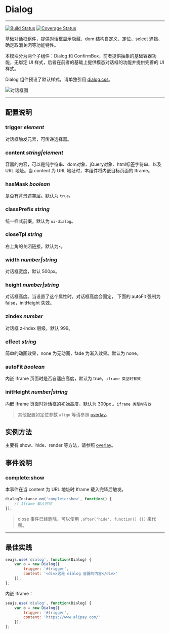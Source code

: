 # Dialog

---

[![Build Status](https://secure.travis-ci.org/aralejs/dialog.png)](https://travis-ci.org/aralejs/dialog)
[![Coverage Status](https://coveralls.io/repos/aralejs/dialog/badge.png?branch=master)](https://coveralls.io/r/aralejs/dialog)

基础对话框组件，提供对话框显示隐藏、dom 结构自定义、定位、select 遮挡、确定取消关闭等功能特性。

本模块分为两个子组件：Dialog 和 ConfirmBox，前者提供抽象的基础容器功能，无绑定 UI 样式，后者在前者的基础上提供模态对话框的功能并提供完善的 UI 样式。

Dialog 组件预设了默认样式，请单独引用 [dialog.css](http://aralejs.org/dialog/src/dialog.css)。

![对话框图](https://raw.github.com/slowhost/upload/1355909213528/123.png)

---

## 配置说明

### trigger *element*

对话框触发元素，可传递选择器。

### content *string|element*

容器的内容，可以是纯字符串、dom对象、jQuery对象、html标签字符串、以及 URL 地址。当 content 为 URL 地址时，本组件将内嵌目标页面的 Iframe。

### hasMask *boolean*

是否有背景遮罩层。默认为 `true`。

### classPrefix *string*

统一样式前缀，默认为 `ui-dialog`。

### closeTpl *string*

右上角的关闭链接，默认为`×`。

### width *number|string*

对话框宽度，默认 500px。

### height *number|string*

对话框高度。当设置了这个属性时，对话框高度会固定，
下面的 autoFit 强制为 false，initHeight 失效。

### zIndex *number*

对话框 z-index 层级，默认 999。

### effect *string*

简单的动画效果，none 为无动画，fade 为渐入效果。默认为 none。

### autoFit *boolean*

内嵌 Iframe 页面时是否自适应高度，默认为 true。`iframe 类型时有效`

### initHeight *number|string*

内嵌 Iframe 页面时对话框的初始高度，默认为 300px 。`iframe 类型时有效`


> 其他配置如定位参数 `align` 等请参照 [overlay](http://aralejs.org/overlay/)。


## 实例方法

主要有 show、hide、render 等方法，请参照 [overlay](http://aralejs.org/overlay/)。


## 事件说明

### complete:show

本事件在当 content 为 URL 地址时 Iframe 载入完毕后触发。

```js
dialogInstanse.on('complete:show', function() {
    // Iframe 载入完毕
});
```

> close 事件已经删除，可以使用 `.after('hide', function() {})` 来代替。

---

## 最佳实践

```js
seajs.use('dialog', function(Dialog) {
    var o = new Dialog({
        trigger: '#trigger',
        content: '<div>这是 dialog 容器的内容</div>'
    });
};
```

内嵌 Iframe：

```js
seajs.use('dialog', function(Dialog) {
    var o = new Dialog({
        trigger: '#trigger',
        content: 'https://www.alipay.com/'
    });
};
```

